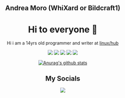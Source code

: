 <div align="center">

## Andrea Moro (WhiXard or Bildcraft1)

# Hi to everyone 👋

Hi i am a 14yrs old programmer and writer at [linux/hub]("https://linuxhub.it")
<br>

[![](https://img.shields.io/badge/Editor-VSCode-informational?style=flat&logo=visual-studio-code&logoColor=white&color=AC4142)](https://code.visualstudio.com/)
[![](https://img.shields.io/badge/Code-Python-informational?style=flat&logo=python&logoColor=white&color=AC4142)](https://python.org)
[![](https://img.shields.io/badge/Code-C-informational?style=flat&logo=c&logoColor=white&color=AC4142)](https://www.learn-c.org/)
[![](https://img.shields.io/badge/Code-JavaScript-informational?style=flat&logo=javascript&logoColor=white&color=AC4142)](https://nodejs.org/)
[![](https://img.shields.io/badge/OS-macOS%20Bug%20Sure-informational?style=flat&logo=apple&logoColor=white&color=AC4142)](https://www.apple.com/)


[![Anurag's github stats](https://github-readme-stats.vercel.app/api?username=bildcraft1&theme=tokyonight&show_icons=true)](https://github.com/anuraghazra/github-readme-stats)

## My Socials
[![](https://img.shields.io/badge/-Telegram-informational?style=for-the-badge&logo=telegram&logoColor=white&color=0088cc)](https://t.me/GesuInTerra)
